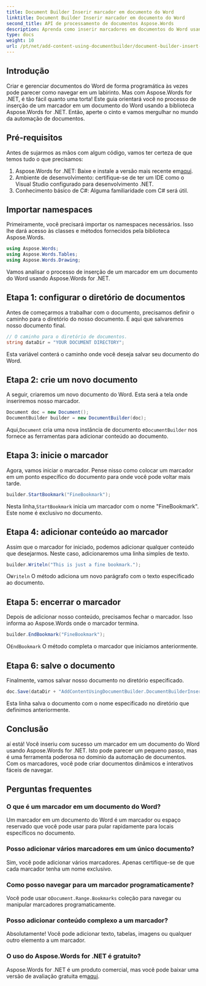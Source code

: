 ```yaml
---
title: Document Builder Inserir marcador em documento do Word
linktitle: Document Builder Inserir marcador em documento do Word
second_title: API de processamento de documentos Aspose.Words
description: Aprenda como inserir marcadores em documentos do Word usando Aspose.Words for .NET com este guia passo a passo detalhado. Perfeito para automação de documentos.
type: docs
weight: 10
url: /pt/net/add-content-using-documentbuilder/document-builder-insert-bookmark/
---
```

## Introdução

Criar e gerenciar documentos do Word de forma programática às vezes pode parecer como navegar em um labirinto. Mas com Aspose.Words for .NET, é tão fácil quanto uma torta! Este guia orientará você no processo de inserção de um marcador em um documento do Word usando a biblioteca Aspose.Words for .NET. Então, aperte o cinto e vamos mergulhar no mundo da automação de documentos.

## Pré-requisitos

Antes de sujarmos as mãos com algum código, vamos ter certeza de que temos tudo o que precisamos:

1.  Aspose.Words for .NET: Baixe e instale a versão mais recente em[aqui](https://releases.aspose.com/words/net/).
2. Ambiente de desenvolvimento: certifique-se de ter um IDE como o Visual Studio configurado para desenvolvimento .NET.
3. Conhecimento básico de C#: Alguma familiaridade com C# será útil.

## Importar namespaces

Primeiramente, você precisará importar os namespaces necessários. Isso lhe dará acesso às classes e métodos fornecidos pela biblioteca Aspose.Words.

```csharp
using Aspose.Words;
using Aspose.Words.Tables;
using Aspose.Words.Drawing;
```

Vamos analisar o processo de inserção de um marcador em um documento do Word usando Aspose.Words for .NET.

## Etapa 1: configurar o diretório de documentos

Antes de começarmos a trabalhar com o documento, precisamos definir o caminho para o diretório do nosso documento. É aqui que salvaremos nosso documento final.

```csharp
// O caminho para o diretório de documentos.
string dataDir = "YOUR DOCUMENT DIRECTORY";
```

Esta variável conterá o caminho onde você deseja salvar seu documento do Word.

## Etapa 2: crie um novo documento

A seguir, criaremos um novo documento do Word. Esta será a tela onde inseriremos nosso marcador.

```csharp
Document doc = new Document();
DocumentBuilder builder = new DocumentBuilder(doc);
```

 Aqui,`Document` cria uma nova instância de documento e`DocumentBuilder` nos fornece as ferramentas para adicionar conteúdo ao documento.

## Etapa 3: inicie o marcador

Agora, vamos iniciar o marcador. Pense nisso como colocar um marcador em um ponto específico do documento para onde você pode voltar mais tarde.

```csharp
builder.StartBookmark("FineBookmark");
```

 Nesta linha,`StartBookmark` inicia um marcador com o nome "FineBookmark". Este nome é exclusivo no documento.

## Etapa 4: adicionar conteúdo ao marcador

Assim que o marcador for iniciado, podemos adicionar qualquer conteúdo que desejarmos. Neste caso, adicionaremos uma linha simples de texto.

```csharp
builder.Writeln("This is just a fine bookmark.");
```

 O`Writeln` O método adiciona um novo parágrafo com o texto especificado ao documento.

## Etapa 5: encerrar o marcador

Depois de adicionar nosso conteúdo, precisamos fechar o marcador. Isso informa ao Aspose.Words onde o marcador termina.

```csharp
builder.EndBookmark("FineBookmark");
```

 O`EndBookmark` O método completa o marcador que iniciamos anteriormente.

## Etapa 6: salve o documento

Finalmente, vamos salvar nosso documento no diretório especificado.

```csharp
doc.Save(dataDir + "AddContentUsingDocumentBuilder.DocumentBuilderInsertBookmark.docx");
```

Esta linha salva o documento com o nome especificado no diretório que definimos anteriormente.

## Conclusão

aí está! Você inseriu com sucesso um marcador em um documento do Word usando Aspose.Words for .NET. Isto pode parecer um pequeno passo, mas é uma ferramenta poderosa no domínio da automação de documentos. Com os marcadores, você pode criar documentos dinâmicos e interativos fáceis de navegar.

## Perguntas frequentes

### O que é um marcador em um documento do Word?
Um marcador em um documento do Word é um marcador ou espaço reservado que você pode usar para pular rapidamente para locais específicos no documento.

### Posso adicionar vários marcadores em um único documento?
Sim, você pode adicionar vários marcadores. Apenas certifique-se de que cada marcador tenha um nome exclusivo.

### Como posso navegar para um marcador programaticamente?
 Você pode usar o`Document.Range.Bookmarks` coleção para navegar ou manipular marcadores programaticamente.

### Posso adicionar conteúdo complexo a um marcador?
Absolutamente! Você pode adicionar texto, tabelas, imagens ou qualquer outro elemento a um marcador.

### O uso do Aspose.Words for .NET é gratuito?
Aspose.Words for .NET é um produto comercial, mas você pode baixar uma versão de avaliação gratuita em[aqui](https://releases.aspose.com/).